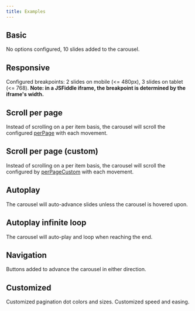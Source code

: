 ```yaml
---
title: Examples
---
```


## Basic

No options configured, 10 slides added to the carousel.

<script async src="//jsfiddle.net/toddlawton/2bxwyg8g/embed/result,js/"></script>

## Responsive

Configured breakpoints: 2 slides on mobile (<= 480px), 3 slides on tablet (<= 768).
**Note: in a JSFiddle iframe, the breakpoint is determined by the iframe's width.**

<script async src="//jsfiddle.net/quinnssense/bojn4dz4/embed/js,result/"></script>

## Scroll per page

Instead of scrolling on a per item basis, the carousel will scroll the configured [perPage](/vue-carousel/api#perPage) with each movement.

<script async src="//jsfiddle.net/toddlawton/6ckc1pqv/embed/result,js/"></script>

## Scroll per page (custom)

Instead of scrolling on a per item basis, the carousel will scroll the configured by [perPageCustom](/vue-carousel/api#perPageCustom) with each movement.

<script async src="//jsfiddle.net/quinnssense/gjr7wbph/1/embed/"></script></script>

## Autoplay

The carousel will auto-advance slides unless the carousel is hovered upon.

<script async src="//jsfiddle.net/toddlawton/n1argwgg/embed/result,js/"></script>

## Autoplay infinite loop

The carousel will auto-play and loop when reaching the end.

<script async src="//jsfiddle.net/kpkrmx2k/3/embed/result,js/"></script>

## Navigation

Buttons added to advance the carousel in either direction.

<script async src="//jsfiddle.net/toddlawton/46wegz8a/embed/result,js/"></script>

## Customized

Customized pagination dot colors and sizes. Customized speed and easing.

<script async src="//jsfiddle.net/aumar/g3x9mt2o/1/embed/"></script>

<style type="text/css">iframe { max-height: 230px; }</style>

